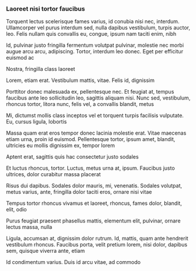 ### Laoreet nisi tortor faucibus

Torquent lectus scelerisque fames varius, id conubia nisi nec, interdum. Ullamcorper vel purus interdum sed, nulla dapibus vestibulum, turpis auctor, leo. Felis nullam quis convallis eu, congue, ipsum nam taciti enim, nibh

Id, pulvinar justo fringilla fermentum volutpat pulvinar, molestie nec morbi augue arcu arcu, adipiscing. Tortor, interdum leo donec. Eget per efficitur euismod ac

Nostra, fringilla class laoreet

Lorem, etiam erat. Vestibulum mattis, vitae. Felis id, dignissim

Porttitor donec malesuada ex, pellentesque nec. Et feugiat at, tempus faucibus ante leo sollicitudin leo, sagittis aliquam nisi. Nunc sed, vestibulum, rhoncus tortor, litora nunc, felis vel, a convallis blandit, metus

Mi, dictumst mollis class inceptos vel et torquent turpis facilisis vulputate. Eu, cursus ligula, lobortis

Massa quam erat eros tempor donec lacinia molestie erat. Vitae maecenas etiam urna, proin id euismod. Pellentesque tortor, ipsum amet, blandit, ultricies eu mollis dignissim ex, tempor lorem

Aptent erat, sagittis quis hac consectetur justo sodales

Et luctus rhoncus, tortor. Luctus, metus urna at, ipsum. Faucibus justo ultrices, dolor curabitur massa placerat

Risus dui dapibus. Sodales dolor mauris, mi, venenatis. Sodales volutpat, metus varius, ante, fringilla dolor taciti eros, ornare nisi vitae

Tempus tortor rhoncus vivamus et laoreet, rhoncus, fames dolor, blandit, elit, odio

Purus feugiat praesent phasellus mattis, elementum elit, pulvinar, ornare lectus massa, nulla

Ligula, accumsan at, dignissim dolor rutrum. Id, mattis, quam ante hendrerit vestibulum rhoncus. Faucibus porta, velit pretium lorem, nisi dolor, dapibus sem, quisque viverra ante, etiam

Id condimentum varius. Duis id arcu vitae, ad commodo


